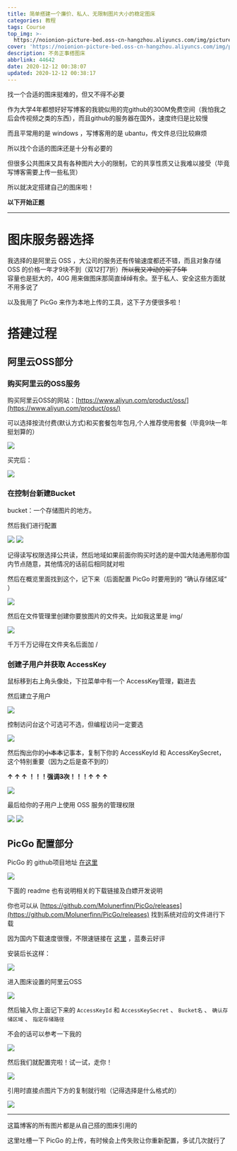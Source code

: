 ```yaml
---
title: 简单搭建一个廉价、私人、无限制图片大小的稳定图床
categories: 教程
tags: Course
top_img: >-
  https://noionion-picture-bed.oss-cn-hangzhou.aliyuncs.com/img/picturebed0-head.png
cover: 'https://noionion-picture-bed.oss-cn-hangzhou.aliyuncs.com/img/picturebed0.png'
description: 不务正事搭图床
abbrlink: 44642
date: 2020-12-12 00:38:07
updated: 2020-12-12 00:38:17
---
```

找一个合适的图床挺难的，但又不得不必要

作为大学4年都想好好写博客的我貌似用的完github的300M免费空间（我怕我之后会传视频之类的东西），而且github的服务器在国外，速度终归是比较慢

而且平常用的是 windows ，写博客用的是 ubantu，传文件总归比较麻烦

所以找个合适的图床还是十分有必要的

但很多公共图床又具有各种图片大小的限制，它的共享性质又让我难以接受（毕竟写博客需要上传一些私货）

所以就决定搭建自己的图床啦！

**以下开始正题**

--------

# 图床服务器选择

我选择的是阿里云 OSS ，大公司的服务还有传输速度都还不错，而且对象存储 OSS 的价格一年才9块不到（双12打7折）~~所以我又冲动的买了5年~~  
容量也是挺大的，40G 用来做图床那简直绰绰有余。至于私人、安全这些方面就不用多说了

以及我用了 PicGo 来作为本地上传的工具，这下子方便很多啦！

# 搭建过程

## 阿里云OSS部分

### 购买阿里云的OSS服务

购买阿里云OSS的网站：[https://www.aliyun.com/product/oss/](https://www.aliyun.com/product/oss/)

可以选择按流付费(默认方式)和买套餐包年包月,个人推荐使用套餐（毕竟9块一年挺划算的）

![](https://noionion-picture-bed.oss-cn-hangzhou.aliyuncs.com/img/picturebed1.png)

买完后：

![](https://noionion-picture-bed.oss-cn-hangzhou.aliyuncs.com/img/picturebed2.png)

### 在控制台新建Bucket

bucket：一个存储图片的地方。

然后我们进行配置

![](https://noionion-picture-bed.oss-cn-hangzhou.aliyuncs.com/img/picturebed3-1.png)
![](https://noionion-picture-bed.oss-cn-hangzhou.aliyuncs.com/img/picturebed3-2.png)

记得读写权限选择公共读，然后地域如果前面你购买时选的是中国大陆通用那你国内节点随意，其他情况的话前后相同就对啦

然后在概览里面找到这个，记下来（后面配置 PicGo 时要用到的 ”确认存储区域“ ）

![](https://noionion-picture-bed.oss-cn-hangzhou.aliyuncs.com/img/picturebed4.png)

然后在文件管理里创建你要放图片的文件夹。比如我这里是 img/

![](https://noionion-picture-bed.oss-cn-hangzhou.aliyuncs.com/img/picturebed5.png)

千万千万记得在文件夹名后面加 /

### 创建子用户并获取 AccessKey

鼠标移到右上角头像处，下拉菜单中有一个 AccessKey管理，戳进去

然后建立子用户

![](https://noionion-picture-bed.oss-cn-hangzhou.aliyuncs.com/img/picturebed6-1.png)

控制访问台这个可选可不选，但编程访问一定要选

![](https://noionion-picture-bed.oss-cn-hangzhou.aliyuncs.com/img/picturebed6-2.png)

然后掏出你的~~小本本~~记事本，复制下你的 AccessKeyId 和 AccessKeySecret，这个特别重要（因为之后是查不到的）

**↑ ↑ ↑ ！！！强调~~3次~~！！！↑ ↑ ↑**

![](https://noionion-picture-bed.oss-cn-hangzhou.aliyuncs.com/img/picturebed6-3.png)

最后给你的子用户上使用 OSS 服务的管理权限

![](https://noionion-picture-bed.oss-cn-hangzhou.aliyuncs.com/img/picturebed6-4.png)
![](https://noionion-picture-bed.oss-cn-hangzhou.aliyuncs.com/img/picturebed6-5.png)

## PicGo 配置部分

PicGo 的 github项目地址 [在这里](https://github.com/Molunerfinn/PicGo)

![](https://noionion-picture-bed.oss-cn-hangzhou.aliyuncs.com/img/picturebed7.png)

下面的 readme 也有说明相关的下载链接及白嫖开发说明

你也可以从 [https://github.com/Molunerfinn/PicGo/releases](https://github.com/Molunerfinn/PicGo/releases) 找到系统对应的文件进行下载

因为国内下载速度很慢，不限速链接在 [这里](https://xjhui.lanzoux.com/iiqzehthhni) ，蓝奏云好评

安装后长这样：

![](https://noionion-picture-bed.oss-cn-hangzhou.aliyuncs.com/img/picturebed8-1.png)

进入图床设置的阿里云OSS

![](https://noionion-picture-bed.oss-cn-hangzhou.aliyuncs.com/img/picturebed8-2.png)

然后输入你上面记下来的 `AccessKeyId` 和 `AccessKeySecret` 、 `Bucket名` 、 `确认存储区域` 、 `指定存储路径`

不会的话可以参考一下我的

![](https://noionion-picture-bed.oss-cn-hangzhou.aliyuncs.com/img/picturebed8-3.png)

然后我们就配置完啦！试一试，走你！

![](https://noionion-picture-bed.oss-cn-hangzhou.aliyuncs.com/img/picturebed8-4.png)

引用时直接点图片下方的复制就行啦（记得选择是什么格式的）

![](https://noionion-picture-bed.oss-cn-hangzhou.aliyuncs.com/img/picturebed9.png)

--------

这篇博客的所有图片都是从自己搭的图床引用的

这里吐槽一下 PicGo 的上传，有时候会上传失败让你重新配置，多试几次就行了


